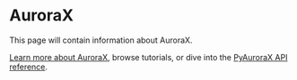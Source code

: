 # AuroraX

This page will contain information about AuroraX.

[Learn more about AuroraX](/about/), browse tutorials, or dive into the [PyAuroraX API reference](/aurorax).
